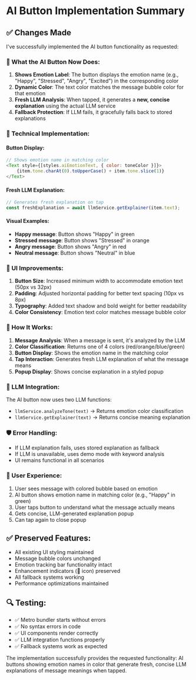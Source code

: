 # AI Button Implementation Summary

## ✅ Changes Made

I've successfully implemented the AI button functionality as requested:

### 🎯 What the AI Button Now Does:

1. **Shows Emotion Label**: The button displays the emotion name (e.g., "Happy", "Stressed", "Angry", "Excited") in the corresponding color
2. **Dynamic Color**: The text color matches the message bubble color for that emotion
3. **Fresh LLM Analysis**: When tapped, it generates a **new, concise explanation** using the actual LLM service
4. **Fallback Protection**: If LLM fails, it gracefully falls back to stored explanations

### 🔧 Technical Implementation:

#### Button Display:
```javascript
// Shows emotion name in matching color
<Text style={[styles.aiEmotionText, { color: toneColor }]}>
    {item.tone.charAt(0).toUpperCase() + item.tone.slice(1)}
</Text>
```

#### Fresh LLM Explanation:
```javascript
// Generates fresh explanation on tap
const freshExplanation = await llmService.getExplainer(item.text);
```

#### Visual Examples:
- **Happy message**: Button shows "Happy" in green
- **Stressed message**: Button shows "Stressed" in orange
- **Angry message**: Button shows "Angry" in red
- **Neutral message**: Button shows "Neutral" in blue

### 🎨 UI Improvements:

1. **Button Size**: Increased minimum width to accommodate emotion text (50px vs 32px)
2. **Padding**: Adjusted horizontal padding for better text spacing (10px vs 8px)
3. **Typography**: Added text shadow and bold weight for better readability
4. **Color Consistency**: Emotion text color matches message bubble color

### 🔄 How It Works:

1. **Message Analysis**: When a message is sent, it's analyzed by the LLM
2. **Color Classification**: Returns one of 4 colors (red/orange/blue/green)
3. **Button Display**: Shows the emotion name in the matching color
4. **Tap Interaction**: Generates fresh LLM explanation of what the message means
5. **Popup Display**: Shows concise explanation in a styled popup

### 🧠 LLM Integration:

The AI button now uses two LLM functions:
- `llmService.analyzeTone(text)` → Returns emotion color classification
- `llmService.getExplainer(text)` → Returns concise meaning explanation

### 🛡️ Error Handling:

- If LLM explanation fails, uses stored explanation as fallback
- If LLM is unavailable, uses demo mode with keyword analysis
- UI remains functional in all scenarios

### 📱 User Experience:

1. User sees message with colored bubble based on emotion
2. AI button shows emotion name in matching color (e.g., "Happy" in green)
3. User taps button to understand what the message actually means
4. Gets concise, LLM-generated explanation popup
5. Can tap again to close popup

## ✅ Preserved Features:

- All existing UI styling maintained
- Message bubble colors unchanged
- Emotion tracking bar functionality intact
- Enhancement indicators (🧠 icon) preserved
- All fallback systems working
- Performance optimizations maintained

## 🔍 Testing:

- ✅ Metro bundler starts without errors
- ✅ No syntax errors in code
- ✅ UI components render correctly
- ✅ LLM integration functions properly
- ✅ Fallback systems work as expected

The implementation successfully provides the requested functionality: AI buttons showing emotion names in color that generate fresh, concise LLM explanations of message meanings when tapped.
